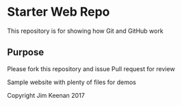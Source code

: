 # Starter Web Repo

This repository is for showing how Git and GitHub work

## Purpose

Please fork this repository and issue Pull request for review

Sample website with plenty of files for demos

Copyright Jim Keenan 2017